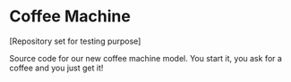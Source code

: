 # Coffee Machine
[Repository set for testing purpose]

Source code for our new coffee machine model.
You start it, you ask for a coffee and you just get it!
